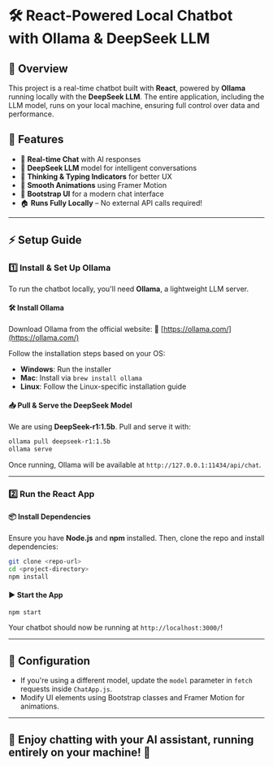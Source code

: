# 🛠️ React-Powered Local Chatbot with Ollama & DeepSeek LLM

## 🚀 Overview

This project is a real-time chatbot built with **React**, powered by **Ollama** running locally with the **DeepSeek LLM**. The entire application, including the LLM model, runs on your local machine, ensuring full control over data and performance.

## 🎯 Features

- 💬 **Real-time Chat** with AI responses
- 🤖 **DeepSeek LLM** model for intelligent conversations
- 🧠 **Thinking & Typing Indicators** for better UX
- 🌟 **Smooth Animations** using Framer Motion
- 🎨 **Bootstrap UI** for a modern chat interface
- 🏠 **Runs Fully Locally** – No external API calls required!

---

## ⚡ Setup Guide

### 1️⃣ Install & Set Up Ollama

To run the chatbot locally, you'll need **Ollama**, a lightweight LLM server.

#### 🛠️ Install Ollama

Download Ollama from the official website: 🔗 [https://ollama.com/](https://ollama.com/)

Follow the installation steps based on your OS:

- **Windows**: Run the installer
- **Mac**: Install via `brew install ollama`
- **Linux**: Follow the Linux-specific installation guide

#### 📥 Pull & Serve the DeepSeek Model

We are using **DeepSeek-r1:1.5b**. Pull and serve it with:

```bash
ollama pull deepseek-r1:1.5b
ollama serve
```

Once running, Ollama will be available at `http://127.0.0.1:11434/api/chat`.

---

### 2️⃣ Run the React App

#### 📦 Install Dependencies

Ensure you have **Node.js** and **npm** installed. Then, clone the repo and install dependencies:

```bash
git clone <repo-url>
cd <project-directory>
npm install
```

#### ▶️ Start the App

```bash
npm start
```

Your chatbot should now be running at `http://localhost:3000/`!

---

## 🔧 Configuration

- If you're using a different model, update the `model` parameter in `fetch` requests inside `ChatApp.js`.
- Modify UI elements using Bootstrap classes and Framer Motion for animations.

---

## 🎉 Enjoy chatting with your AI assistant, running entirely on your machine! 🚀

